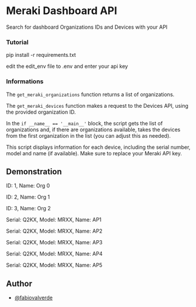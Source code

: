 # Meraki Dashboard API

Search for dashboard Organizations IDs and Devices with your API

### Tutorial
pip install -r requirements.txt

edit the edit_env file to .env and enter your api key

### Informations

The `get_meraki_organizations` function returns a list of organizations.

The `get_meraki_devices` function makes a request to the Devices API, using the provided organization ID.

In the `if __name__ == '__main__'` block, the script gets the list of organizations and, if there are organizations available, takes the devices from the first organization in the list (you can adjust this as needed).

This script displays information for each device, including the serial number, model and name (if available). Make sure to replace your Meraki API key.


## Demonstration

ID: 1, Name: Org 0

ID: 2, Name: Org 1

ID: 3, Name: Org 2

Serial: Q2KX, Model: MRXX, Name: AP1

Serial: Q2KX, Model: MRXX, Name: AP2

Serial: Q2KX, Model: MRXX, Name: AP3

Serial: Q2KX, Model: MRXX, Name: AP4

Serial: Q2KX, Model: MRXX, Name: AP5


## Author

- [@fabiovalverde](https://github.com/fabiovalverde)


